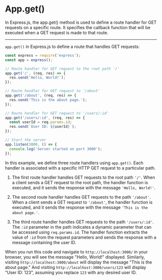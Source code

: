 # App.get()

In Express.js, the app.get() method is used to define a route handler for GET requests on a specific route. It specifies the callback function that will be executed when a GET request is made to that route.

<hr>

`app.get()` in Express.js to define a route that handles GET requests:

```javascript
const express = require('express');
const app = express();

// Route handler for GET request to the root path '/'
app.get('/', (req, res) => {
  res.send('Hello, World!');
});

// Route handler for GET request to '/about'
app.get('/about', (req, res) => {
  res.send('This is the about page.');
});

// Route handler for GET request to '/users/:id'
app.get('/users/:id', (req, res) => {
  const userId = req.params.id;
  res.send(`User ID: ${userId}`);
});

// Start the server
app.listen(3000, () => {
  console.log('Server started on port 3000');
});
```

In this example, we define three route handlers using `app.get()`. Each handler is associated with a specific HTTP GET request to a particular path.

1. The first route handler handles GET requests to the root path `'/'`. When a client sends a GET request to the root path, the handler function is executed, and it sends the response with the message `'Hello, World!'`.

2. The second route handler handles GET requests to the path `'/about'`. When a client sends a GET request to `'/about'`, the handler function is executed, and it sends the response with the message `'This is the about page.'`.

3. The third route handler handles GET requests to the path `'/users/:id'`. The `:id` parameter in the path indicates a dynamic parameter that can be accessed using `req.params.id`. The handler function extracts the value of `:id` from the request parameters and sends the response with a message containing the user ID.

When you run this code and navigate to `http://localhost:3000/` in your browser, you will see the message "Hello, World!" displayed. Similarly, visiting `http://localhost:3000/about` will display the message "This is the about page." And visiting `http://localhost:3000/users/123` will display "User ID: 123", assuming you replace `123` with any desired user ID.
